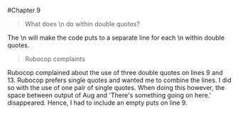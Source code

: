 #Chapter 9

> What does \n do within double quotes?

The \n will make the code puts to a separate line for each \n within double quotes.

>Rubocop complaints

Rubocop complained about the use of three double quotes on lines 9 and 13. Rubocop prefers single quotes and
wanted me to combine the lines. I did so with the use of one pair of single quotes. When doing this however, the space between
output of Aug and 'There's something going on here.' disappeared. Hence, I had to include an empty puts on line 9.
